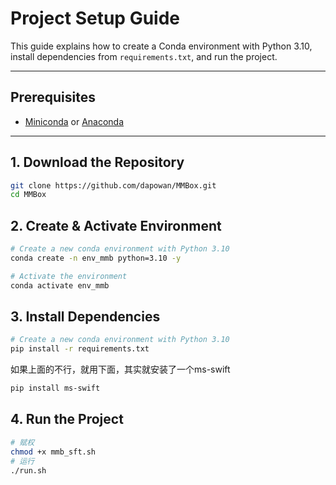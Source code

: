 # Project Setup Guide

This guide explains how to create a Conda environment with Python 3.10, install dependencies from `requirements.txt`, and run the project.

---

## Prerequisites

- [Miniconda](https://docs.conda.io/en/latest/miniconda.html) or [Anaconda](https://www.anaconda.com/)

---

## 1. Download the Repository

```bash
git clone https://github.com/dapowan/MMBox.git
cd MMBox

```

## 2. Create & Activate Environment

```bash
# Create a new conda environment with Python 3.10
conda create -n env_mmb python=3.10 -y

# Activate the environment
conda activate env_mmb

```
## 3. Install Dependencies

```bash
# Create a new conda environment with Python 3.10
pip install -r requirements.txt
```
如果上面的不行，就用下面，其实就安装了一个ms-swift
```bash
pip install ms-swift

```

## 4. Run the Project
```bash
# 赋权
chmod +x mmb_sft.sh
# 运行
./run.sh
```
